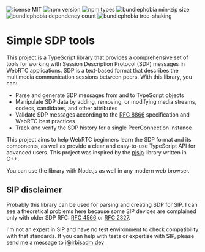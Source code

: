 ![license MIT](https://badgen.net/npm/license/@irbisadm/simple-sdp)
![npm version](https://badgen.net/npm/v/@irbisadm/simple-sdp)
![npm types](https://badgen.net/npm/types/@irbisadm/simple-sdp)
![bundlephobia min-zip size](https://badgen.net/bundlephobia/minzip/@irbisadm/simple-sdp)
![bundlephobia dependency count](https://badgen.net/bundlephobia/dependency-count/@irbisadm/simple-sdp)
![bundlephobia tree-shaking](https://badgen.net/bundlephobia/tree-shaking/@irbisadm/simple-sdp)
# Simple SDP tools
This project is a TypeScript library that provides a comprehensive set of tools for working with Session Description Protocol (SDP) messages in WebRTC applications. SDP is a text-based format that describes the multimedia communication sessions between peers. 
With this library, you can:
- Parse and generate SDP messages from and to TypeScript objects
- Manipulate SDP data by adding, removing, or modifying media streams, codecs, candidates, and other attributes
- Validate SDP messages according to the [RFC 8866](https://www.rfc-editor.org/rfc/rfc8866) specification and WebRTC best practices
- Track and verify the SDP history for a single PeerConnection instance

This project aims to help WebRTC beginners learn the SDP format and its components, as well as provide a clear and easy-to-use TypeScript API for advanced users. This project was inspired by the [pjsip](https://github.com/pjsip/pjproject) library written in C++.

You can use the library with Node.js as well in any modern web browser.

## SIP disclaimer
Probably this library can be used for parsing and creating SDP for SIP. 
I can see a theoretical problems here because some SIP devices are complained only with older SDP RFC: [RFC 4566](https://www.rfc-editor.org/rfc/rfc4566.html) or [RFC 2327](https://www.rfc-editor.org/rfc/rfc2327).

I'm not an expert in SIP and have no test environment to check compatibility with that standards. If you can help with tests or expertise with SIP, please send me a message to [i@irbisadm.dev](mailto:i@irbisadm.dev)
